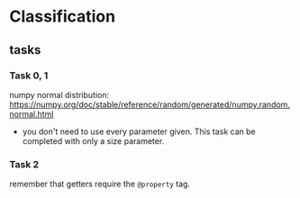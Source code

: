 # Classification

## tasks

### Task 0, 1

numpy normal distribution: https://numpy.org/doc/stable/reference/random/generated/numpy.random.normal.html
* you don't need to use every parameter given. This task can be completed with only a size parameter.

### Task 2

remember that getters require the `@property` tag.
